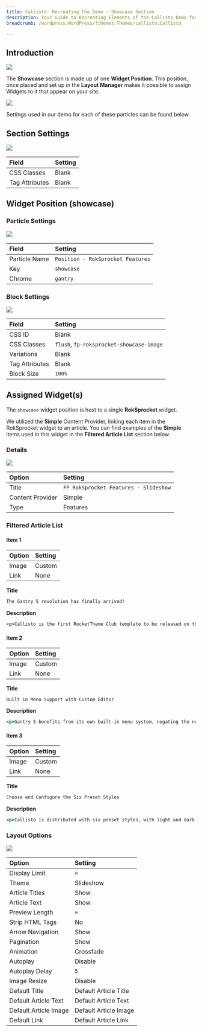 ```yaml
---
title: Callisto: Recreating the Demo - Showcase Section
description: Your Guide to Recreating Elements of the Callisto Demo for WordPress
breadcrumb: /wordpress:WordPress/!themes:Themes/callisto:Callisto

---
```


## Introduction

![](assets/demo_showcase_1.jpeg)

The **Showcase** section is made up of one **Widget Position**. This position, once placed and set up in the **Layout Manager** makes it possible to assign Widgets to it that appear on your site.

![](assets/demo_showcase_lm.jpeg)

Settings used in our demo for each of these particles can be found below.

## Section Settings

![](assets/demo_showcase_settings.jpeg)

| Field          | Setting |
| :-----         | :-----  |
| CSS Classes    | Blank   |
| Tag Attributes | Blank   |

## Widget Position (showcase)

### Particle Settings

![](assets/demo_showcase_2.jpeg)

| Field         | Setting                           |
| :-----        | :-----                            |
| Particle Name | `Position - RokSprocket Features` |
| Key           | `showcase`                        |
| Chrome        | `gantry`                          |

### Block Settings

![](assets/demo_showcase_3.jpeg)

| Field          | Setting                                  |
| :-----         | :-----                                   |
| CSS ID         | Blank                                    |
| CSS Classes    | `flush`, `fp-roksprocket-showcase-image` |
| Variations     | Blank                                    |
| Tag Attributes | Blank                                    |
| Block Size     | `100%`                                   |

## Assigned Widget(s)

The `showcase` widget position is host to a single **RokSprocket** widget.

We utilized the **Simple** Content Provider, linking each item in the RokSprocket widget to an article. You can find examples of the **Simple** items used in this widget in the **Filtered Article List** section below.

### Details

![](assets/demo_showcase_4.jpeg)

| Option           | Setting                               |
| :-----           | :-----                                |
| Title            | `FP RokSprocket Features - Slideshow` |
| Content Provider | Simple                                |
| Type             | Features                              |

### Filtered Article List

#### Item 1

| Option | Setting |
| :----- | :-----  |
| Image  | Custom  |
| Link   | None    |

**Title**

~~~ .html
The Gantry 5 revolution has finally arrived!
~~~

**Description**

~~~ .html
<p>Callisto is the first RocketTheme Club template to be released on the new Gantry 5 Framework, marking the dawn of a new era of powerful, highly customizable and mobile friendly web building.</p><a class="button button-3" href="#">Read More</a>
~~~

#### Item 2

| Option | Setting |
| :----- | :-----  |
| Image  | Custom  |
| Link   | None    |

**Title**

~~~
Built in Menu Support with Custom Editor
~~~

**Description**

~~~ .html
<p>Gantry 5 benefits from its own built-in menu system, negating the need for auxiliary extensions, as well as featuring a drag and drop setup for dropdown configuration.</p>                    <a class="button button-3" href="#">Read More</a>
~~~

#### Item 3

| Option | Setting |
| :----- | :-----  |
| Image  | Custom  |
| Link   | None    |

**Title**

~~~ .html
Choose and Configure the Six Preset Styles
~~~

**Description**

~~~ .html
<p>Callisto is distributed with six preset styles, with light and dark variations. Each can be customized in the Style Settings to individualize the template with ease and speed.</p>                    <a class="button button-3" href="#">Read More</a>
~~~

### Layout Options

![](assets/demo_showcase_5.jpeg)

| Option                | Setting               |
| :-----                | :-----                |
| Display Limit         | `∞`                   |
| Theme                 | Slideshow             |
| Article Titles        | Show                  |
| Article Text          | Show                  |
| Preview Length        | `∞`                   |
| Strip HTML Tags       | No                    |
| Arrow Navigation      | Show                  |
| Pagination            | Show                  |
| Animation             | Crossfade             |
| Autoplay              | Disable               |
| Autoplay Delay        | `5`                   |
| Image Resize          | Disable               |
| Default Title         | Default Article Title |
| Default Article Text  | Default Article Text  |
| Default Article Image | Default Article Image |
| Default Link          | Default Article Link  |


